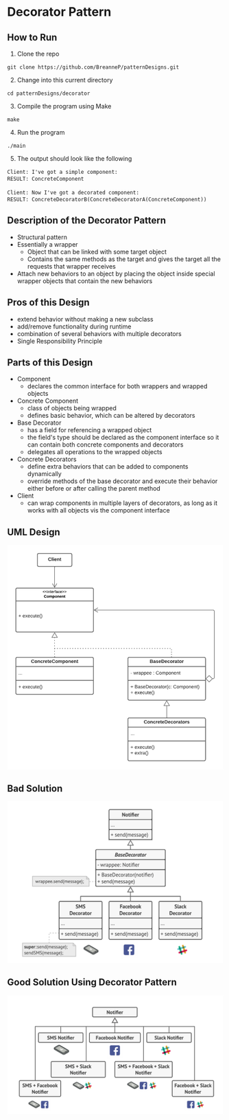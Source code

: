 # Decorator Pattern

## How to Run
1. Clone the repo
```
git clone https://github.com/BreanneP/patternDesigns.git
```

2. Change into this current directory
```
cd patternDesigns/decorator
```

3. Compile the program using Make
```
make
```

4. Run the program
```
./main
```

5. The output should look like the following
```
Client: I've got a simple component:
RESULT: ConcreteComponent

Client: Now I've got a decorated component:
RESULT: ConcreteDecoratorB(ConcreteDecoratorA(ConcreteComponent))
```

## Description of the Decorator Pattern
* Structural pattern
* Essentially a wrapper
    * Object that can be linked with some target object
    * Contains the same methods as the target and gives the target all the requests that wrapper receives
* Attach new behaviors to an object by placing the object inside special wrapper objects that contain the new behaviors

## Pros of this Design
* extend behavior without making a new subclass
* add/remove functionality during runtime
* combination of several behaviors with multiple decorators
* Single Responsibility Principle

## Parts of this Design
* Component
    * declares the common interface for both wrappers and wrapped objects
* Concrete Component
    * class of objects being wrapped
    * defines basic behavior, which can be altered by decorators
* Base Decorator
    * has a field for referencing a wrapped object
    * the field's type should be declared as the component interface so it can contain both concrete components and decorators
    * delegates all operations to the wrapped objects
* Concrete Decorators
    * define extra behaviors that can be added to components dynamically
    * override methods of the base decorator and execute their behavior either before or after calling the parent method
* Client
    * can wrap components in multiple layers of decorators, as long as it works with all objects vis the component interface

## UML Design

![Alt text](DecoratorPattern.png?raw=true "Title") 


## Bad Solution

![Alt text](GoodExample.png?raw=true "Title") 


## Good Solution Using Decorator Pattern

![Alt text](BadExample.png?raw=true "Title") 
